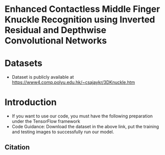 # Enhanced Contactless Middle Finger Knuckle Recognition using Inverted Residual and Depthwise Convolutional Networks

# Datasets
- Dataset is publicly available at https://www4.comp.polyu.edu.hk/~csajaykr/3DKnuckle.htm

# Introduction

- If you want to use our code, you must have the following preparation under the TensorFlow framework
- Code Guidance: Download the dataset in the above link, put the training and testing images to successfully run our model.

## Citation
